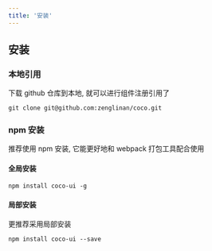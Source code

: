 ```yaml
---
title: '安装'
---
```


## 安装
### 本地引用
下载 github 仓库到本地, 就可以进行组件注册引用了
```asp
git clone git@github.com:zenglinan/coco.git
```

### npm 安装
推荐使用 npm 安装, 它能更好地和 webpack 打包工具配合使用
#### 全局安装
```asp
npm install coco-ui -g
```
#### 局部安装
更推荐采用局部安装
```asp
npm install coco-ui --save
```